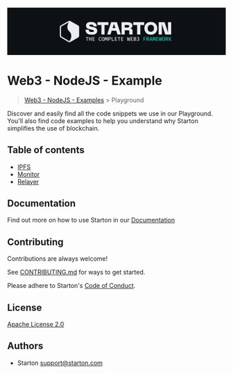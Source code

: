 ![Starton Banner](https://github.com/starton-io/.github/blob/master/github-banner.jpg?raw=true)

# Web3 - NodeJS - Example
> [Web3 - NodeJS - Examples](../) > Playground

Discover and easily find all the code snippets we use in our Playground. You'll also find code examples to help you understand why Starton simplifies the use of blockchain.

## Table of contents

- [IPFS](./ipfs/)
- [Monitor](./monitor/)
- [Relayer](./relayer/) 

## Documentation

Find out more on how to use Starton in our [Documentation](https://docs.starton.com/)

## Contributing

Contributions are always welcome!

See [CONTRIBUTING.md](../CONTRIBUTING.md) for ways to get started.

Please adhere to Starton's [Code of Conduct](../CODE_OF_CONDUCT.md).

## License

[Apache License 2.0](../LICENSE.md)

## Authors

- Starton [support@starton.com](mailto:support@starton.com)
